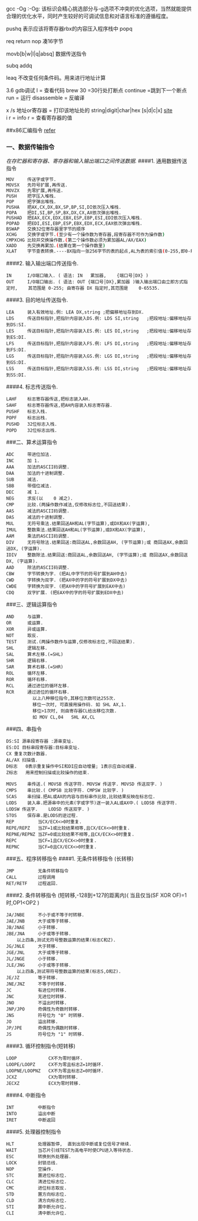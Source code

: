 gcc -Og :-Og:
         该标识会精心挑选部分与-g选项不冲突的优化选项，当然就能提供合理的优化水平，同时产生较好的可调试信息和对语言标准的遵循程度。   
         
         
pushq 表示应该将寄存器rbx的内容压入程序栈中
popq

req return
nop 凑16字节

movb[b|w|l|q|absq] 数据传送指令
     
subq
addq

leaq 不改变任何条件码。用来进行地址计算

3.6
gdb调试
l = 查看代码
brew 30 =30行处打断点
continue =跳到下一个断点
run = 运行
disassemble = 反编译

x /s 地址or寄存器 = 打印该地址处的 string|digit|char|hex [s|d|c|x]   [site](https://visualgdb.com/gdbreference/commands/x)      
i r = info r = 查看寄存器的值




##x86汇编指令
[refer](https://www.jianshu.com/p/bbd41e8ebd86)
### 一、数据传输指令
*在存贮器和寄存器、寄存器和输入输出端口之间传送数据.*
####1. 通用数据传送指令
```bash
MOV     传送字或字节.  
MOVSX   先符号扩展,再传送.  
MOVZX   先零扩展,再传送.  
PUSH    把字压入堆栈.  
POP     把字弹出堆栈.  
PUSHA   把AX,CX,DX,BX,SP,BP,SI,DI依次压入堆栈.  
POPA    把DI,SI,BP,SP,BX,DX,CX,AX依次弹出堆栈.  
PUSHAD  把EAX,ECX,EDX,EBX,ESP,EBP,ESI,EDI依次压入堆栈.  
POPAD   把EDI,ESI,EBP,ESP,EBX,EDX,ECX,EAX依次弹出堆栈.  
BSWAP   交换32位寄存器里字节的顺序  
XCHG    交换字或字节.(至少有一个操作数为寄存器,段寄存器不可作为操作数)  
CMPXCHG 比较并交换操作数.(第二个操作数必须为累加器AL/AX/EAX)  
XADD    先交换再累加.(结果在第一个操作数里)  
XLAT    字节查表转换.----BX指向一张256字节的表的起点,AL为表的索引值(0-255,即0-FFH);返回AL为查表结果.([BX+AL]->AL)  
```

####2. 输入输出端口传送指令.
```shell script
IN      I/O端口输入. ( 语法: IN   累加器,    {端口号│DX} )  
OUT     I/O端口输出. ( 语法: OUT {端口号│DX},累加器 )输入输出端口由立即方式指定时,    其范围是 0-255; 由寄存器 DX 指定时,其范围是    0-65535.  
```
####3. 目的地址传送指令.
```shell script
LEA     装入有效地址.例: LEA DX,string ;把偏移地址存到DX.  
LDS     传送目标指针,把指针内容装入DS.例: LDS SI,string   ;把段地址:偏移地址存到DS:SI.  
LES     传送目标指针,把指针内容装入ES.例: LES DI,string   ;把段地址:偏移地址存到ES:DI.  
LFS     传送目标指针,把指针内容装入FS.例: LFS DI,string   ;把段地址:偏移地址存到FS:DI.  
LGS     传送目标指针,把指针内容装入GS.例: LGS DI,string   ;把段地址:偏移地址存到GS:DI.  
LSS     传送目标指针,把指针内容装入SS.例: LSS DI,string   ;把段地址:偏移地址存到SS:DI.  
```
####4. 标志传送指令.
```shell script
LAHF    标志寄存器传送,把标志装入AH.  
SAHF    标志寄存器传送,把AH内容装入标志寄存器.  
PUSHF   标志入栈.  
POPF    标志出栈.  
PUSHD   32位标志入栈.  
POPD    32位标志出栈.
```

###二、算术运算指令
```shell script
ADC     带进位加法.  
INC     加 1.  
AAA     加法的ASCII码调整.  
DAA     加法的十进制调整.  
SUB     减法.  
SBB     带借位减法.  
DEC     减 1.  
NEG     求反(以    0 减之).  
CMP     比较.(两操作数作减法,仅修改标志位,不回送结果).  
AAS     减法的ASCII码调整.  
DAS     减法的十进制调整.  
MUL     无符号乘法.结果回送AH和AL(字节运算),或DX和AX(字运算),  
IMUL    整数乘法.结果回送AH和AL(字节运算),或DX和AX(字运算),  
AAM     乘法的ASCII码调整.  
DIV     无符号除法.结果回送:商回送AL,余数回送AH, (字节运算);或 商回送AX,余数回送DX, (字运算).  
IDIV    整数除法.结果回送:商回送AL,余数回送AH, (字节运算);或 商回送AX,余数回送DX, (字运算).  
AAD     除法的ASCII码调整.  
CBW     字节转换为字. (把AL中字节的符号扩展到AH中去)  
CWD     字转换为双字. (把AX中的字的符号扩展到DX中去)  
CWDE    字转换为双字. (把AX中的字符号扩展到EAX中去)  
CDQ     双字扩展. (把EAX中的字的符号扩展到EDX中去)  
```
###三、逻辑运算指令
```shell script
AND     与运算.  
OR      或运算.  
XOR     异或运算.  
NOT     取反.  
TEST    测试.(两操作数作与运算,仅修改标志位,不回送结果).  
SHL     逻辑左移.  
SAL     算术左移.(=SHL)  
SHR     逻辑右移.  
SAR     算术右移.(=SHR)  
ROL     循环左移.  
ROR     循环右移.  
RCL     通过进位的循环左移.  
RCR     通过进位的循环右移.  
          以上八种移位指令,其移位次数可达255次.  
          移位一次时, 可直接用操作码. 如 SHL AX,1.  
          移位>1次时, 则由寄存器CL给出移位次数.  
          如 MOV CL,04   SHL AX,CL  
```
###四、串指令
```shell script
DS:SI 源串段寄存器 :源串变址.  
ES:DI 目标串段寄存器:目标串变址.  
CX 重复次数计数器.  
AL/AX 扫描值.  
D标志   0表示重复操作中SI和DI应自动增量; 1表示应自动减量.  
Z标志   用来控制扫描或比较操作的结束.  

MOVS    串传送.( MOVSB 传送字符. MOVSW 传送字. MOVSD 传送双字. )  
CMPS    串比较.( CMPSB 比较字符. CMPSW 比较字. )  
SCAS    串扫描.把AL或AX的内容与目标串作比较,比较结果反映在标志位.  
LODS    装入串.把源串中的元素(字或字节)逐一装入AL或AX中.( LODSB 传送字符. LODSW 传送字.    LODSD 传送双字. )  
STOS    保存串.是LODS的逆过程.  
REP         当CX/ECX<>0时重复.  
REPE/REPZ   当ZF=1或比较结果相等,且CX/ECX<>0时重复.  
REPNE/REPNZ 当ZF=0或比较结果不相等,且CX/ECX<>0时重复.  
REPC        当CF=1且CX/ECX<>0时重复.  
REPNC       当CF=0且CX/ECX<>0时重复.  
```
###五、程序转移指令
####1. 无条件转移指令 (长转移)
```shell script
JMP         无条件转移指令  
CALL        过程调用  
RET/RETF    过程返回.  
```
####2. 条件转移指令 (短转移,-128到+127的距离内)( 当且仅当(SF XOR OF)=1时,OP1<OP2 )
```shell script
JA/JNBE     不小于或不等于时转移.  
JAE/JNB     大于或等于转移.  
JB/JNAE     小于转移.  
JBE/JNA     小于或等于转移.  
    以上四条,测试无符号整数运算的结果(标志C和Z).  
JG/JNLE     大于转移.  
JGE/JNL     大于或等于转移.  
JL/JNGE     小于转移.  
JLE/JNG     小于或等于转移.  
    以上四条,测试带符号整数运算的结果(标志S,O和Z).  
JE/JZ       等于转移.  
JNE/JNZ     不等于时转移.  
JC          有进位时转移.  
JNC         无进位时转移.  
JNO         不溢出时转移.  
JNP/JPO     奇偶性为奇数时转移.  
JNS         符号位为 "0" 时转移.  
JO          溢出转移.  
JP/JPE      奇偶性为偶数时转移.  
JS          符号位为 "1" 时转移.  
```
####3. 循环控制指令(短转移)
```shell script
LOOP            CX不为零时循环.  
LOOPE/LOOPZ     CX不为零且标志Z=1时循环.  
LOOPNE/LOOPNZ   CX不为零且标志Z=0时循环.  
JCXZ            CX为零时转移.  
JECXZ           ECX为零时转移.  
```
####4. 中断指令

```shell script
INT         中断指令  
INTO        溢出中断  
IRET        中断返回  
```
####5. 处理器控制指令
```shell script
HLT         处理器暂停,  直到出现中断或复位信号才继续.  
WAIT        当芯片引线TEST为高电平时使CPU进入等待状态.  
ESC         转换到外处理器.  
LOCK        封锁总线.  
NOP         空操作.  
STC         置进位标志位.  
CLC         清进位标志位.  
CMC         进位标志取反.  
STD         置方向标志位.  
CLD         清方向标志位.  
STI         置中断允许位.  
CLI         清中断允许位.  
```